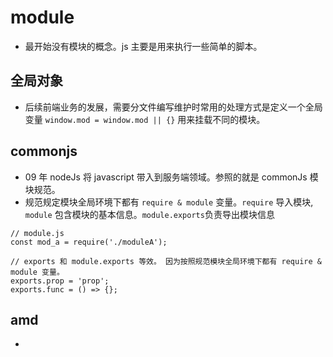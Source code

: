 # module

- 最开始没有模块的概念。js 主要是用来执行一些简单的脚本。

## 全局对象

- 后续前端业务的发展，需要分文件编写维护时常用的处理方式是定义一个全局变量 `window.mod = window.mod || {}` 用来挂载不同的模块。

## commonjs

- 09 年 nodeJs 将 javascript 带入到服务端领域。参照的就是 commonJs 模块规范。
- 规范规定模块全局环境下都有 `require & module` 变量。`require` 导入模块, `module` 包含模块的基本信息。`module.exports`负责导出模块信息

```
// module.js
const mod_a = require('./moduleA');

// exports 和 module.exports 等效。 因为按照规范模块全局环境下都有 require & module 变量。
exports.prop = 'prop';
exports.func = () => {};
```

## amd
- 

